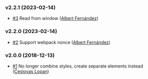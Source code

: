 ### v2.2.1 (2023-02-14)

- [#3](https://github.com/sunesimonsen/append-styles/pull/3) Read from window ([Albert Fernández](mailto:afernandez@zendesk.com))

### v2.2.0 (2023-02-14)

- [#2](https://github.com/sunesimonsen/append-styles/pull/2) Support webpack nonce ([Albert Fernández](mailto:afernandez@zendesk.com))

### v2.0.0 (2018-12-13)

- [#1](https://github.com/sunesimonsen/append-styles/pull/1) No longer combine styles, create separate elements instead ([Česlovas Lopan](mailto:l.ceslovas@gmail.com))


